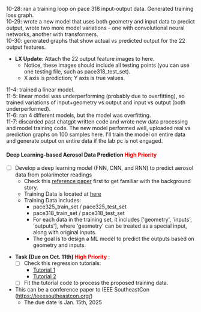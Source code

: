 10-28: ran a training loop on pace 318 input-output data. Generated training loss graph.  
10-29: wrote a new model that uses both geometry and input data to predict output, wrote two more model variations - one with convolutional neural networks, another with transformers.  
10-30: generated graphs that show actual vs predicted output for the 22 output features.  

* **LX Update**: Attach the 22 output feature images to here. 
  * Notice, these images should include all testing points (you can use one testing file, such as pace318_test_set).
  * X axis is prediction; Y axis is true values. 

11-4: trained a linear model.  
11-5: linear model was underperforming (probably due to overfitting), so trained variations of input+geometry vs output and input vs output (both underperformed).  
11-6: ran 4 different models, but the model was overfitting.  
11-7: discarded past chatgpt written code and wrote new data processing and model training code. The new model performed well, uploaded real vs prediction graphs on 100 samples here. I'll train the model on entire data and generate output on entire data if the lab pc is not engaged.

#### Deep Learning-based Aerosol Data Prediction <span style="color:red">High Priority</span>
* [ ] Develop a deep learning model (FNN, CNN, and RNN) to predict aerosol data from polarimeter readings
  * Check this [reference paper](./../../../Reference/pacc-mapp_algorithm.pdf) first to get familiar with the background story. 
  * Training Data is located at [here](https://drive.google.com/drive/folders/1kr6PP44HHDL2HMxzoLwGjzfSOP5ZAmy1?usp=drive_link) 
  * Training Data includes:
    * pace325_train_set / pace325_test_set
    * pace318_train_set / pace318_test_set
    * For each data in the training set, it includes \['geometry', 'inputs', 'outputs'\], where 'geometry' can be treated as a special input, along with original inputs. 
    * The goal is to design a ML model to predict the outputs based on geometry and inputs. 


* **Task (Due on Oct. 11th) <span style="color:red">High Priority</span>** :
  * [ ] Check this regression tutorials:
    * [Tutorial 1](https://github.com/christianversloot/machine-learning-articles/blob/main/how-to-create-a-neural-network-for-regression-with-pytorch.md)
    * [Tutorial 2](https://colab.research.google.com/drive/1w61hXmpM_GNmuNmwkvPBeBTLB6HIy5_c?usp=sharing) 
  * [ ] Fit the tutorial code to process the proposed training data. 

* This can be a conference paper to IEEE SoutheastCon (https://ieeesoutheastcon.org/)
  * The due date is Jan. 15th, 2025
